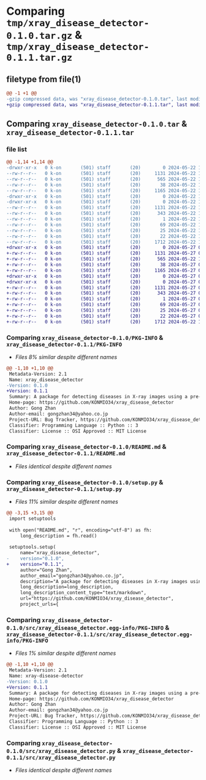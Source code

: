 # Comparing `tmp/xray_disease_detector-0.1.0.tar.gz` & `tmp/xray_disease_detector-0.1.1.tar.gz`

## filetype from file(1)

```diff
@@ -1 +1 @@
-gzip compressed data, was "xray_disease_detector-0.1.0.tar", last modified: Wed May 22 13:11:44 2024, max compression
+gzip compressed data, was "xray_disease_detector-0.1.1.tar", last modified: Mon May 27 04:21:13 2024, max compression
```

## Comparing `xray_disease_detector-0.1.0.tar` & `xray_disease_detector-0.1.1.tar`

### file list

```diff
@@ -1,14 +1,14 @@
-drwxr-xr-x   0 k-on       (501) staff       (20)        0 2024-05-22 13:11:44.351762 xray_disease_detector-0.1.0/
--rw-r--r--   0 k-on       (501) staff       (20)     1131 2024-05-22 13:11:44.351632 xray_disease_detector-0.1.0/PKG-INFO
--rw-r--r--   0 k-on       (501) staff       (20)      565 2024-05-22 13:01:46.000000 xray_disease_detector-0.1.0/README.md
--rw-r--r--   0 k-on       (501) staff       (20)       38 2024-05-22 13:11:44.351799 xray_disease_detector-0.1.0/setup.cfg
--rw-r--r--   0 k-on       (501) staff       (20)     1165 2024-05-22 13:11:40.000000 xray_disease_detector-0.1.0/setup.py
-drwxr-xr-x   0 k-on       (501) staff       (20)        0 2024-05-22 13:11:44.350798 xray_disease_detector-0.1.0/src/
-drwxr-xr-x   0 k-on       (501) staff       (20)        0 2024-05-22 13:11:44.351443 xray_disease_detector-0.1.0/src/xray_disease_detector.egg-info/
--rw-r--r--   0 k-on       (501) staff       (20)     1131 2024-05-22 13:11:44.000000 xray_disease_detector-0.1.0/src/xray_disease_detector.egg-info/PKG-INFO
--rw-r--r--   0 k-on       (501) staff       (20)      343 2024-05-22 13:11:44.000000 xray_disease_detector-0.1.0/src/xray_disease_detector.egg-info/SOURCES.txt
--rw-r--r--   0 k-on       (501) staff       (20)        1 2024-05-22 13:11:44.000000 xray_disease_detector-0.1.0/src/xray_disease_detector.egg-info/dependency_links.txt
--rw-r--r--   0 k-on       (501) staff       (20)       69 2024-05-22 13:11:44.000000 xray_disease_detector-0.1.0/src/xray_disease_detector.egg-info/entry_points.txt
--rw-r--r--   0 k-on       (501) staff       (20)       25 2024-05-22 13:11:44.000000 xray_disease_detector-0.1.0/src/xray_disease_detector.egg-info/requires.txt
--rw-r--r--   0 k-on       (501) staff       (20)       22 2024-05-22 13:11:44.000000 xray_disease_detector-0.1.0/src/xray_disease_detector.egg-info/top_level.txt
--rw-r--r--   0 k-on       (501) staff       (20)     1712 2024-05-22 13:05:42.000000 xray_disease_detector-0.1.0/src/xray_disease_detector.py
+drwxr-xr-x   0 k-on       (501) staff       (20)        0 2024-05-27 04:21:13.797901 xray_disease_detector-0.1.1/
+-rw-r--r--   0 k-on       (501) staff       (20)     1131 2024-05-27 04:21:13.797717 xray_disease_detector-0.1.1/PKG-INFO
+-rw-r--r--   0 k-on       (501) staff       (20)      565 2024-05-22 13:01:46.000000 xray_disease_detector-0.1.1/README.md
+-rw-r--r--   0 k-on       (501) staff       (20)       38 2024-05-27 04:21:13.798024 xray_disease_detector-0.1.1/setup.cfg
+-rw-r--r--   0 k-on       (501) staff       (20)     1165 2024-05-27 04:20:29.000000 xray_disease_detector-0.1.1/setup.py
+drwxr-xr-x   0 k-on       (501) staff       (20)        0 2024-05-27 04:21:13.796278 xray_disease_detector-0.1.1/src/
+drwxr-xr-x   0 k-on       (501) staff       (20)        0 2024-05-27 04:21:13.797475 xray_disease_detector-0.1.1/src/xray_disease_detector.egg-info/
+-rw-r--r--   0 k-on       (501) staff       (20)     1131 2024-05-27 04:21:13.000000 xray_disease_detector-0.1.1/src/xray_disease_detector.egg-info/PKG-INFO
+-rw-r--r--   0 k-on       (501) staff       (20)      343 2024-05-27 04:21:13.000000 xray_disease_detector-0.1.1/src/xray_disease_detector.egg-info/SOURCES.txt
+-rw-r--r--   0 k-on       (501) staff       (20)        1 2024-05-27 04:21:13.000000 xray_disease_detector-0.1.1/src/xray_disease_detector.egg-info/dependency_links.txt
+-rw-r--r--   0 k-on       (501) staff       (20)       69 2024-05-27 04:21:13.000000 xray_disease_detector-0.1.1/src/xray_disease_detector.egg-info/entry_points.txt
+-rw-r--r--   0 k-on       (501) staff       (20)       25 2024-05-27 04:21:13.000000 xray_disease_detector-0.1.1/src/xray_disease_detector.egg-info/requires.txt
+-rw-r--r--   0 k-on       (501) staff       (20)       22 2024-05-27 04:21:13.000000 xray_disease_detector-0.1.1/src/xray_disease_detector.egg-info/top_level.txt
+-rw-r--r--   0 k-on       (501) staff       (20)     1712 2024-05-22 13:05:42.000000 xray_disease_detector-0.1.1/src/xray_disease_detector.py
```

### Comparing `xray_disease_detector-0.1.0/PKG-INFO` & `xray_disease_detector-0.1.1/PKG-INFO`

 * *Files 8% similar despite different names*

```diff
@@ -1,10 +1,10 @@
 Metadata-Version: 2.1
 Name: xray_disease_detector
-Version: 0.1.0
+Version: 0.1.1
 Summary: A package for detecting diseases in X-ray images using a pre-trained PyTorch model
 Home-page: https://github.com/KONMIO34/xray_disease_detector
 Author: Gong Zhan
 Author-email: gongzhan34@yahoo.co.jp
 Project-URL: Bug Tracker, https://github.com/KONMIO34/xray_disease_detector/issues
 Classifier: Programming Language :: Python :: 3
 Classifier: License :: OSI Approved :: MIT License
```

### Comparing `xray_disease_detector-0.1.0/README.md` & `xray_disease_detector-0.1.1/README.md`

 * *Files identical despite different names*

### Comparing `xray_disease_detector-0.1.0/setup.py` & `xray_disease_detector-0.1.1/setup.py`

 * *Files 11% similar despite different names*

```diff
@@ -3,15 +3,15 @@
 import setuptools
 
 with open("README.md", "r", encoding="utf-8") as fh:
     long_description = fh.read()
 
 setuptools.setup(
     name="xray_disease_detector",
-    version="0.1.0",
+    version="0.1.1",
     author="Gong Zhan",
     author_email="gongzhan34@yahoo.co.jp",
     description="A package for detecting diseases in X-ray images using a pre-trained PyTorch model",
     long_description=long_description,      
     long_description_content_type="text/markdown",
     url="https://github.com/KONMIO34/xray_disease_detector",
     project_urls={
```

### Comparing `xray_disease_detector-0.1.0/src/xray_disease_detector.egg-info/PKG-INFO` & `xray_disease_detector-0.1.1/src/xray_disease_detector.egg-info/PKG-INFO`

 * *Files 1% similar despite different names*

```diff
@@ -1,10 +1,10 @@
 Metadata-Version: 2.1
 Name: xray-disease-detector
-Version: 0.1.0
+Version: 0.1.1
 Summary: A package for detecting diseases in X-ray images using a pre-trained PyTorch model
 Home-page: https://github.com/KONMIO34/xray_disease_detector
 Author: Gong Zhan
 Author-email: gongzhan34@yahoo.co.jp
 Project-URL: Bug Tracker, https://github.com/KONMIO34/xray_disease_detector/issues
 Classifier: Programming Language :: Python :: 3
 Classifier: License :: OSI Approved :: MIT License
```

### Comparing `xray_disease_detector-0.1.0/src/xray_disease_detector.py` & `xray_disease_detector-0.1.1/src/xray_disease_detector.py`

 * *Files identical despite different names*

